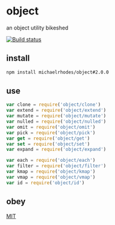 # object

an object utility bikeshed

[![Build status](https://travis-ci.org/michaelrhodes/object.svg?branch=master)](https://travis-ci.org/michaelrhodes/object)


## install
```sh
npm install michaelrhodes/object#2.0.0
```

## use
```js
var clone = require('object/clone')
var extend = require('object/extend')
var mutate = require('object/mutate')
var nulled = require('object/nulled')
var omit = require('object/omit')
var pick = require('object/pick')
var get = require('object/get')
var set = require('object/set')
var expand = require('object/expand')

var each = require('object/each')
var filter = require('object/filter')
var kmap = require('object/kmap')
var vmap = require('object/vmap')
var id = require('object/id')
```

## obey
[MIT](https://opensource.org/licenses/MIT)
